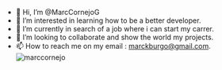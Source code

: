 - 👋 Hi, I’m @MarcCornejoG
- 👀 I’m interested in learning how to be a better developer.
- 🌱 I’m currently in search of a job where i can start my carrer.
- 💞️ I’m looking to collaborate and show the world my projects.
- 📫 How to reach me on my email : marckburgo@gmail.com.
![marccornejo](https://github.com/user-attachments/assets/e54af615-b084-4e66-afd2-04a6b7f8dd40)


<!---
MarcCornejoG/MarcCornejoG is a ✨ special ✨ repository because its `README.md` (this file) appears on your GitHub profile.
You can click the Preview link to take a look at your changes.
--->
